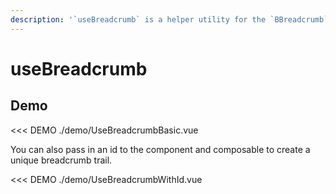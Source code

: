```yaml
---
description: '`useBreadcrumb` is a helper utility for the `BBreadcrumb` component. It provides a **globally** changable context so you can modify a breadcrumb. It should be noted that the breadcrumb component will automatically use the global context by default. `useBreadcrumb` is shared globally, one modification to the state will be recognized throughout the app. As noted in the BBreadcrumb documentation, the items prop for the component takes precedence over `useBreadcrumb`'
---
```


# useBreadcrumb

<PageHeader />

<UsePluginAlert />

## Demo

<<< DEMO ./demo/UseBreadcrumbBasic.vue

You can also pass in an id to the component and composable to create a unique breadcrumb trail.

<<< DEMO ./demo/UseBreadcrumbWithId.vue
